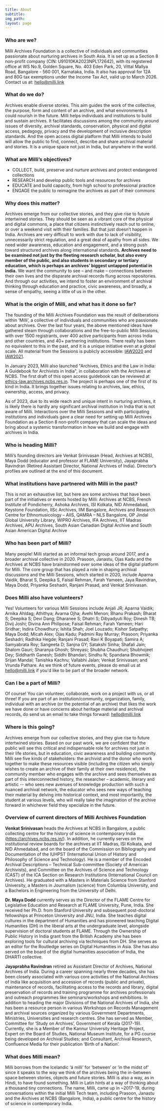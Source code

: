 ```yaml
---
title: About
subtitle:
img_path: 
layout: page
---
```


<!-- # Milli Archives Foundation
## A crucible for archives, innovation & education -->


### Who are we?
Milli Archives Foundation is a collective of individuals and communities passionate about nurturing archives in South Asia. It is set up as a Section 8 non-profit company (CIN: U91010KA2023NPL172642), with its registered office at WS No.9, Golden Square, No. 403 Eden Park, 20, Vittal Mallya Road, Bangalore - 560 001, Karnataka, India. It also has approval for 12A and 80G tax exemptions under the Income Tax Act, valid up to March 2026.
Contact us at:
<a href="mailto:hello@milli.link">hello@milli.link</a>

### What do we do?
Archives enable diverse stories. This aim guides the work of the collective, the purpose, form and content of an archive, and what environments it could nourish in the future. Milli helps individuals and institutions to build and sustain archives. It facilitates discussions among the community around issues of diversity, archival standards, conservation, physical and digital access, pedagogy, privacy and the development of inclusive description standards. And the open access digital platform that Milli intends to build will allow the public to find, connect, describe and share archival material and stories. It is a unique space not just in India, but anywhere in the world.

### What are Milli’s objectives?
*   COLLECT, build, preserve and nurture archives and protect endangered collections
*   RESEARCH and develop public tools and resources for archives
*   EDUCATE and build capacity, from high school to professional practice
*   ENGAGE the public to reimagine the archives as part of their commons 

### Why does this matter?
Archives emerge from our collective stories, and they give rise to future intertwined stories. They should be seen as a vibrant core of the physical and digital commons, a place that citizens instinctively reach out to online, or over a weekend visit with their families. But that just doesn’t happen in India. Archives are very difficult to work with due to lack of visibility, unnecessarily strict regulation, and a great deal of apathy from all sides. We need wider awareness, education and engagement, and a strong push toward structured archives along international standards. **Archives need to be examined not just by the fleeting research scholar, but also every member of the public, and also students in secondary or tertiary education, which is perhaps an archives’ biggest untapped potential in India.** We want the community to see – and make – connections between their own lives and the disparate archival records flung across repositories. And through our activities, we intend to foster an environment of archival thinking through education and practice, civic awareness, and broadly, a sense of empathy, seeing a little of us in the other.

### What is the origin of Milli, and what has it done so far?
The founding of the Milli Archives Foundation was the result of deliberations within ‘Milli’, a collective of individuals and communities who are passionate about archives. Over the last four years, the above mentioned ideas have gathered steam through collaborations and the free-to-public Milli Sessions, with over 1500 registrants, over 400 active participants from across India and other countries, and 40+ partnering institutions. There really has been no equivalent to this in the past, and it is a unique initiative even at a global scale. All material from the Sessions is publicly accessible: [IAW2020](https://www.milli.link/iaw2020) and [IAW2021](https://www.milli.link/iaw2021).

In January 2023, Milli also launched "Archives, Ethics and the Law in India: A Guidebook for Archivists in India", in collaboration with the Archives at NCBS. The first draft of this open access guidebook can be reviewed at [ethics-law.archives.ncbs.res.in](https://ethics-law.archives.ncbs.res.in). The project is perhaps one of the first of its kind in India. It brings together issues relating to archives, law, ethics, ownership, access, and privacy. 

As of 2023, due to its wide reach and unique intent in nurturing archives, it is likely there is hardly any significant archival institution in India that is not aware of Milli. Interactions over the Milli Sessions and with participating institutions and individuals gave a clear need for setting up Milli Archives Foundation as a Section 8 non-profit company that can scale the ideas and bring about a systemic transformation in how we build and engage with archives in India.

<!-- ### How will Milli fulfill its objectives?
Milli is set up as a Section 8 company, with two kinds of activities.

• FREE public good services like open source software tools, resource and best practices guidelines for archiving and conservation in India, standards for archives description, law and ethics guidebooks, curriculum and professional training guides. 

• PAID services to build a community, through archival consultancies, memberships and training. This will be a nominal revenue component (< 15 percent of activity) in the first three years, and it will be spun off as a separate consultancy after three years that will help sustain the public service intent of the Milli Archives Collective. -->

### Who is heading Milli?
Milli’s founding directors are Venkat Srinivasan (Head, Archives at NCBS), Maya Dodd (educator and professor at FLAME University), Jayaprabha Ravindran (Retired Assistant Director, National Archives of India). Director’s profiles are outlined at the end of this document.

### What institutions have partnered with Milli in the past?
This is not an exhaustive list, but here are some archives that have been part of the initiatives or events hosted by Milli: Archives at NCBS, French Institute of Pondicherry, Ashoka Archives, ISI Kolkata, NID Ahmedabad, Keystone Foundation, IISc Archives, IIM Bangalore, Archives and Research Centre for Ethnomusicology – AIIS, QAMRA – NLS Bangalore, OP Jindal Global University Library, WIPRO Archives, IFA Archives, IIT Madras Archives, APU Archives, South Asian Canadian Digital Archive and South Asian American Digital Archive

### Who has been part of Milli?
Many people! Milli started as an informal tech group around 2017, and a broader archival collective in 2020. Prasoon, Janastu, Ojas Kadu and the Archives at NCBS have brainstormed over some ideas of the digital platform for Milli. The core group that has played a role in shaping archival discussions and the Milli Sessions, which started in 2020, include Aparna Vaidik, Bharat S, Deepika S, Faisal Rehman, Farah Yameen, Jaya Ravindran, Maya Dodd, Priyanka Seshadri, Ranjani Prasad, and Venkat Srinivasan.

### Does Milli also have volunteers?
Yes! Volunteers for various Milli Sessions include Anjali JR; Aparna Vaidik; Arnika Ahldag; Athithya; Avarna Ojha; Avehi Menon; Bhanu Prakash; Bharat S; Deepika S; Devi Dang; Dharanee S; Dhatri S; Dibyadyuti Roy; Dinesh TB; Divij Joshi; Divina Ann Philipose; Faisal Rehman; Farah Yameen; Hari Sridhar; Indira Chowdhury; Ishita Shah; Joel Louzado; Kishor Satpathy; Maya Dodd; Micah Alex; Ojas Kadu; Padmini Ray Murray; Prasoon; Priyanka Seshadri; Radhika Hegde; Ranjani Prasad; Ravi K Boyapati; Samira A; Samyabrata Roy; Sangeeta D; Sanjna GY; Satakshi Sinha; Shafali Jain; Shalom Gauri; Sharanya Ghosh; Shreyasi; Shubha Chaudhuri; Shubhojeet Dey; Siddharth Ganesh; Siddhi Bhandari; Sindhu N; Spandana Bhowmik; Srijan Mandal; Tanishka Kachru; Vallabhi Jalan; Venkat Srinivasan; and Vrunda Pathare. As we think of future events, please do email us at hello@milli.link if you'd like to be part of the broader network.

### Can I be a part of Milli?
Of course! You can volunteer, collaborate, work on a project with us, or all three! If you are part of an institution/community, organization, family, individual with an archive (or the potential of an archive) that likes the work we have done or have concerns about heritage material and archival records, do send us an email to take things forward: <a href="mailto:hello@milli.link">hello@milli.link</a>

<!-- ### What are some examples of Free-to-Public Deliverables?

*    COLLECT 

        ◦ Resource kit and guidelines for building archives with digital tools and assessment

        ◦ Workflow to go from an idea of an archive idea to publicly accessible archive. 
        
        ◦ Best practices guidebook: Physical and digital conservation
        
        ◦ Retention Schedule guidelines for archival papers at institutions
        
        ◦ Archive appraisal mechanism to help engage individual families/communities
        
        ◦ Publicly visible credible archive network in India for professional service/mentoring
        
        ◦ Archival client training and guidance programme.

*    RESEARCH  
     
        ◦ The Milli open access digital platform: to find, connect, describe and share archival material and stories. It is a unique space not just in India, but anywhere in the world.
        
        ◦ Legal and ethical guidebook for archives: Toward an ethical and legal standard for open access to archival material in India
        
        ◦ Developing a graded national standard to evaluate and assess archives
        
        ◦ Development of open archival description standard in India 
        
        ◦ Development of transparency metric to access archival material in India
*    EDUCATE: 
        
        ◦ Curriculum for training new archivists
        
        ◦ 4 month project template to engage senior school and college students in using archives.
        
        ◦ Semester-long open access course (in collaboration with institutions) to initiate undergraduate and postgraduate students across disciplines in the form, content and place of archives in society.
        
        ◦ Open access two-week workshop for professionals course on archives
        
        ◦ A national archivist peer mentoring programme

*    ENGAGE: 
        
        ◦ Annual  Milli Sessions in June between 2024 and 2026
        
        ◦ Develop template to organize mobile booths in cities to record/train oral history interviews from public
        
        ◦ Development of rotating exhibitions from partner institutions that can be openly used by schools and colleges across India. -->

### Where is this going?

Archives emerge from our collective stories, and they give rise to future intertwined stories. Based on our past work, we are confident that the public will see this critical and indispensable role for archives not just in their life stories, but in education, civic awareness and building community. Milli see five kinds of stakeholders: the archivist and the donor who work together to make these resources visible (including the citizen who simply wishes to create an archive of their family at their own residence), the community member who engages with the archive and sees themselves as part of this interconnected history, the researcher – academic, literary and artistic -- who sees new avenues of knowledge production with such a nuanced archival network, the educator who sees new ways of teaching their material by delving into historical context, and most importantly, the student at various levels, who will really take the imagination of the archive forward in whichever field they specialize in the future.

<!-- ### Biographical note on Directors of the Milli Archives Foundation:

**Venkat Srinivasan** is a founding member of [Milli](https://milli.link), a collective of individuals and communities committed to the nurturing of archives. He also heads the [Archives at NCBS](https://archives.ncbs.res.in/) in Bangalore, a public collecting centre for the history of science in contemporary India. In addition, he currently serves on the institutional review boards for the archives at IIT Madras, ISI Kolkata, and NID Ahmedabad, and on the board of the Commission on Bibliography and Documentation of the IUHPST (International Union of History and Philosophy of Science and Technology). He is a member of the Encoded Archival Descriptions – Technical Sub-committee (Society of American Archivists), and Committee on the Archives of Science and Technology (CAST) of the ICA Section on Research Institutions (International Council on Archives). He is a life member of the Oral History Association of India (OHAI), and served in an executive role in OHAI between 2020 and 2022. Prior to this, he was a research engineer at the SLAC National Accelerator Laboratory, Stanford University. In addition, he is an independent science writer, with work in The Atlantic and Scientific American online, Nautilus, Aeon, Wired, and the Caravan. He graduated with a Masters in Materials Science from Stanford University (2005), a Masters in Journalism (science) from Columbia University (2009), and a Bachelors in Engineering from the University of Delhi (2003).

**Dr. Maya Dodd** currently serves as the Director of the FLAME Centre for Legislative Education and Research at FLAME University, Pune, India. She received her Ph.D. from Stanford University and subsequent post-doctoral fellowships at Princeton University and JNU, India. She teaches digital cultures in the department of Humanities and has pioneered teaching Digital Humanities (DH) in the liberal arts at the undergraduate level, alongside supervision of doctoral students at FLAME. Through the Ownership of Public History in India grant from the British Academy she has been exploring tools for cultural archiving via techniques from DH. She serves as an editor for the Routledge series on Digital Humanities in Asia. She has also been elected to serve on the boards of the digital humanities association of India, the DHARTI collective and  Oral History Association of India (OHAI) . Since 2023, from being a founding member she is now a Director for the Milli  Archives Foundation, established to build standards and nurture archives in India. In collaboration, she is currently developing a new project on digitising Pune’s Architectural History from 1920-1980. She has recently been invited to be a part of a global advisory board based at the University of Rochester that will support the work of the “Humanities in the World,” and is working on a handbook for digital archiving and ethics.

**Jayaprabha Ravindran** retired as Assistant Director of Archives, National Archives of India. During a career spanning nearly three decades, she has been closely associated with various core activities of the National Archives of India like acquisition and accession of records (public and private), maintenance of records, facilitating access to the records and library, digital preservation of records and training programme for archives professionals and outreach programmes like seminars/workshops and exhibitions. In addition to heading the major Divisions of the National Archives of India, she has been a resource person in various Workshops on Records Management and archival sources organized by various Government Departments, Ministries, Universities and research centres. She has presented papers at various forums within the country and abroad and her articles are published in Comma, Journal of the International Council on Archives as also in a monograph published by SAARC Cultural Centre.  She was Member, Committee for ‘Study on Archives’, Government of Kerala (2017-19). Currently, Member, Kannur University Heritage Project( 2022- ); Expert, Board of Studies, National Museum Institute, for a PG course being developed on Archival Studies; Consultant, Archival Research, Confluence Media for their publication ‘Birth of a Nation’.   -->

### Overview of current directors of Milli Archives Foundation

**Venkat Srinivasan** heads the Archives at NCBS in Bangalore, a public collecting centre for the history of science in contemporary India (https://archives.ncbs.res.in/). In addition, he currently serves on the institutional review boards for the archives at IIT Madras, ISI Kolkata, and NID Ahmedabad, and on the board of the Commission on Bibliography and Documentation of the IUHPST (International Union of History and Philosophy of Science and Technology). He is a member of the Encoded Archival Descriptions – Technical Sub-committee (Society of American Archivists), and Committee on the Archives of Science and Technology (CAST) of the ICA Section on Research Institutions (International Council on Archives). He graduated with a Masters in Materials Science from Stanford University, a Masters in Journalism (science) from Columbia University, and a Bachelors in Engineering from the University of Delhi.

**Dr. Maya Dodd** currently serves as the Director of the FLAME Centre for Legislative Education and Research at FLAME University, Pune, India. She received her Ph.D. from Stanford University and subsequent post-doctoral fellowships at Princeton University and JNU, India. She teaches digital cultures in the department of Humanities and has pioneered teaching Digital Humanities (DH) in the liberal arts at the undergraduate level, alongside supervision of doctoral students at FLAME. Through the Ownership of Public History in India grant from the British Academy she has been exploring tools for cultural archiving via techniques from DH. She serves as an editor for the Routledge series on Digital Humanities in Asia. She has also served on the board of the digital humanities association of India, the DHARTI collective.

**Jayaprabha Ravindran** retired as Assistant Director of Archives, National Archives of India. During a career spanning nearly three decades, she has been closely associated with various core activities of the National Archives of India like acquisition and accession of records (public and private), maintenance of records, facilitating access to the records and library, digital preservation of records and training programme for archives professionals and outreach programmes like seminars/workshops and exhibitions. In addition to heading the major Divisions of the National Archives of India, she has been a resource person in various Workshops on Records Management and archival sources organized by various Government Departments, Ministries, Universities and research centres. She has served as Member, Committee for ‘Study on Archives’, Government of Kerala (2017-19). Currently, she is a Member of the Kannur University Heritage Project, Expert on the Board of Studies, National Museum Institute, for a PG course being developed on Archival Studies; and Consultant, Archival Research, Confluence Media for their publication ‘Birth of a Nation’. 

### What does Milli mean?

Milli borrows from the Icelandic ‘á milli’ for ‘between’ or ‘in the midst of’ since it speaks to the way we think of the archives being the in-between space between stories, objects and future stories. Milli is also a way, as in Hindi, to have found something. Milli in Latin hints at a way of thinking about a thousand tiny connections. The name, Milli, came up in ~2017-19, during conversations within the initial Milli Tech team, including Prasoon, Janastu and the Archives at NCBS (Bangalore, India), a public centre for the history of science in contemporary India.